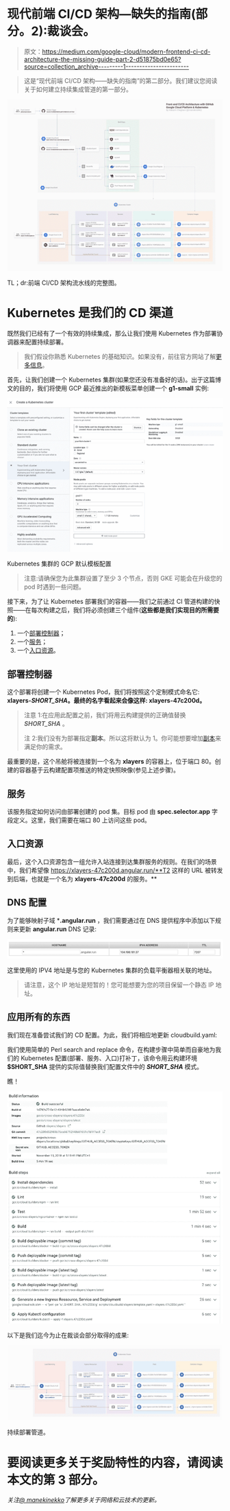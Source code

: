 # 现代前端 CI/CD 架构—缺失的指南(部分。2):裁谈会。

> 原文：<https://medium.com/google-cloud/modern-frontend-ci-cd-architecture-the-missing-guide-part-2-d51875bd0e65?source=collection_archive---------1----------------------->

> 这是“现代前端 CI/CD 架构——缺失的指南”的第二部分。我们建议您阅读关于如何建立持续集成管道的第一部分。

![](img/31034175952138947c3e14f771c262a1.png)

TL；dr:前端 CI/CD 架构流水线的完整图。

# Kubernetes 是我们的 CD 渠道

既然我们已经有了一个有效的持续集成，那么让我们使用 Kubernetes 作为部署协调器来配置持续部署。

> 我们假设你熟悉 Kubernetes 的基础知识。如果没有，前往官方网站了解[更多信息](https://kubernetes.io/docs/home/)。

首先，让我们创建一个 Kubernetes 集群(如果您还没有准备好的话)。出于这篇博文的目的，我们将使用 GCP 最近推出的新模板菜单创建一个 **g1-small** 实例:

![](img/6c66a9f86ac6329a61a8e06dd53dc5d7.png)

Kubernetes 集群的 GCP 默认模板配置

> 注意:请确保您为此集群设置了至少 3 个节点，否则 GKE 可能会在升级您的 pod 时遇到一些问题。

接下来，为了让 Kubernetes 部署我们的容器——我们之前通过 CI 管道构建的快照——在每次构建之后，我们将必须创建三个组件(**这些都是我们实现目的所需要的**):

1.  一个[部署控制器](https://kubernetes.io/docs/concepts/workloads/controllers/deployment/)；
2.  一个[服务](https://kubernetes.io/docs/concepts/services-networking/service/)；
3.  一个[入口资源](https://kubernetes.io/docs/concepts/services-networking/ingress/)。

## 部署控制器

这个部署将创建一个 Kubernetes Pod，我们将按照这个定制模式命名它: **xlayers-_SHORT_SHA_。最终的名字看起来会像这样: **xlayers-47c200d。****

> 注意 1:在应用此配置之前，我们将用云构建提供的正确值替换 **_SHORT_SHA_** 。
> 
> 注 2:我们没有为部署指定**副本**。所以这将默认为 1。你可能想要增加[副本](https://kubernetes.io/docs/concepts/workloads/controllers/replicaset/)来满足你的需求。

最重要的是，这个吊舱将被连接到一个名为 **xlayers** 的容器上，位于端口 80。创建的容器基于云构建配置项推送的特定快照映像(参见上述步骤)。

## 服务

该服务指定如何访问由部署创建的 pod 集。目标 pod 由 **spec.selector.app** 字段定义。这里，我们需要在端口 80 上访问这些 pod。

## 入口资源

最后，这个入口资源包含一组允许入站连接到达集群服务的规则。在我们的场景中，我们希望像 https://xlayers-47c200d.angular.run/**T2 这样的 URL 被转发到后端，也就是一个名为 **xlayers-47c200d** 的服务。**

## DNS 配置

为了能够映射子域 ***.angular.run** ，我们需要通过在 DNS 提供程序中添加以下规则来更新 **angular.run** DNS 记录:

![](img/2080436b833cab15706563b2ebc111fe.png)

这里使用的 IPV4 地址是与您的 Kubernetes 集群的负载平衡器相关联的地址。

> 请注意，这个 IP 地址是短暂的！您可能想要为您的项目保留一个静态 IP 地址。

## 应用所有的东西

我们现在准备尝试我们的 CD 配置。为此，我们将相应地更新 cloudbuild.yaml:

我们使用简单的 Perl search and replace 命令，在构建步骤中简单而自豪地为我们的 Kubernetes 配置(部署、服务、入口)打补丁，该命令用云构建环境 **$SHORT_SHA** 提供的实际值替换我们配置文件中的 **_SHORT_SHA_** 模式。

瞧！

![](img/6f916f9068a2d66890a1c0a141d9efa2.png)

以下是我们迄今为止在裁谈会部分取得的成果:

![](img/cf8292279c06e2965b5f65db23bdc724.png)

持续部署管道。

# 要阅读更多关于奖励特性的内容，请阅读本文的第 3 部分。

*关注*[*@ manekinekko*](https://twitter.com/manekinekko)*了解更多关于网络和云技术的更新。*